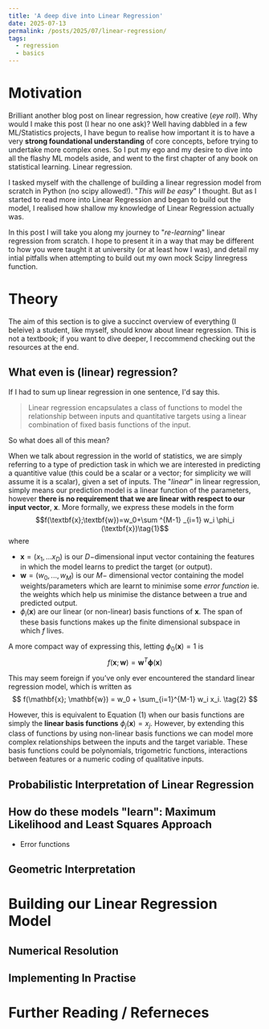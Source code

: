 ```yaml
---
title: 'A deep dive into Linear Regression'
date: 2025-07-13
permalink: /posts/2025/07/linear-regression/
tags:
  - regression
  - basics
---
```

# Motivation
Brilliant another blog post on linear regression, how creative (*eye roll*). Why would I make this post (I hear no one ask)? 
Well having dabbled in a few ML/Statistics projects, I have begun to realise how important it is to have a very 
**strong foundational understanding** of core concepts, before trying to undertake more complex ones. 
So I put my ego and my desire to dive into all the flashy ML models aside, and went to the first chapter of any book on statistical learning. 
Linear regression.  

I tasked myself with the challenge of building a linear regression model from scratch in Python (no scipy allowed!). 
"*This will be easy*" I thought. But as I started to read more into 
Linear Regression and began to build out the model, I realised how shallow my knowledge of Linear Regression actually was. 

In this post I will take you along my journey to "*re-learning*" linear regression from scratch. I hope to present it in a 
way that may be different to how you were taught it at university (or at least how I was), and detail my intial pitfalls 
when attempting to build out my own mock Scipy linregress function. 

# Theory
The aim of this section is to give a succinct overview of everything (I beleive) a student, like myself, should know about 
linear regression. This is not a textbook; if you want to dive deeper, I reccommend checking out the resources at the end.
## What even is (linear) regression?
If I had to sum up linear regression in one sentence, I'd say this. 

> Linear regression encapsulates a class of functions to model the relationship between inputs and quantitative targets using a linear
> combination of fixed basis functions of the input. 

So what does all of this mean? 

When we talk about regression in the world of statistics, we are simply referring to a type of prediction task in which 
we are interested in predicting a quantitive value (this could be a scalar or a vector; for simplicity we will assume it is a scalar), given a set of inputs. 
The "*linear*" in linear regression, simply means our prediction model is a linear function of the parameters, 
however **there is no requirement that we are linear with respect to our input vector**, $\textbf{x}$. More formally, we 
express these models in the form $$f(\textbf{x};\textbf{w})=w_0+\sum ^{M-1} _{i=1} w_i \phi_i (\textbf{x})\tag{1}$$where
- $\textbf{x}=(x_1,...x_D)$ is our $D-$dimensional input vector containing the features in which the model learns to predict 
the target (or output).
- $\textbf{w}=(w_0,...,w_M)$ is our $M-$ dimensional vector containing the model weights/parameters which are learnt to minimise 
some *error function* ie. the weights which help us minimise the distance between a true and predicted output.
- $\phi_i(\textbf{x})$ are our linear (or non-linear) basis functions of $\textbf{x}$. The span of these basis functions
makes up the finite dimensional subspace in which $f$ lives. 

A more compact way of expressing this, letting $\phi_0(\textbf{x})=1$ is
$$f(\textbf{x};\textbf{w})=\textbf{w}^T\mathbf{\phi}(\textbf{x})$$

This may seem foreign if you’ve only ever encountered the standard linear regression model, which is written as$$
f(\mathbf{x}; \mathbf{w}) = w_0 + \sum_{i=1}^{M-1} w_i x_i. \tag{2}
$$

However, this is equivalent to Equation (1) when our basis functions are simply the **linear basis functions** 
$\phi_j(\mathbf{x}) = x_j$. However, by extending this class of functions by using non-linear basis functions 
we can model more complex relationships between the inputs and the target variable. These basis functions could be polynomials,
trigometric functions, interactions between features or a numeric coding of qualitative inputs.

## Probabilistic Interpretation of Linear Regression 


## How do these models "learn": Maximum Likelihood and Least Squares Approach
- Error functions
## Geometric Interpretation



# Building our Linear Regression Model
## Numerical Resolution 

## Implementing In Practise 

# Further Reading / Referneces 
